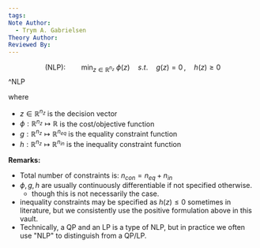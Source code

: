 ```yaml
---
tags: 
Note Author:
  - Trym A. Gabrielsen
Theory Author: 
Reviewed By:
---
```

$$\text{(NLP):} \qquad  \min_{z\in\mathbb{R}^{n_z}} ~\phi(z)\quad s.t. \quad g(z) = 0\, , \quad h(z) \geq 0$$ ^NLP


where
- $z\in \mathbb{R}^{n_z}$ is the decision vector
- $\phi:\mathbb{R}^{n_z}\mapsto\mathbb{R}$ is the cost/objective function
- $g:\mathbb{R}^{n_{z}}\mapsto\mathbb{R}^{n_{eq}}$ is the equality constraint function
- $h:\mathbb{R}^{n_{z}}\mapsto\mathbb{R}^{n_{in}}$ is the inequality constraint function

**Remarks:**
- Total number of constraints is: $n_{con} = n_{eq} + n_{in}$
- $\phi,g,h$ are usually continuously differentiable if not specified otherwise.
	- though this is not necessarily the case.
- inequality constraints may be specified as $h(z) \leq 0$ sometimes in literature, but we consistently use the positive formulation above in this vault.
- Technically, a QP and an LP is a type of NLP, but in practice we often use "NLP" to distinguish from a QP/LP.